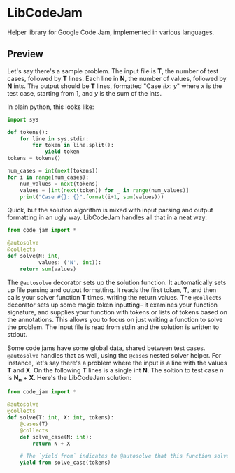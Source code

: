LibCodeJam
==========

Helper library for Google Code Jam, implemented in various languages.

Preview
-------

Let's say there's a sample problem. The input file is **T**, the number of test cases, followed by **T** lines. Each line in **N**, the number of values, followed by **N** ints. The output should be **T** lines, formatted "Case #*x*: *y*" where *x* is the test case, starting from 1, and *y* is the sum of the ints.

In plain python, this looks like:

```python
import sys

def tokens():
    for line in sys.stdin:
        for token in line.split():
            yield token
tokens = tokens()

num_cases = int(next(tokens))
for i in range(num_cases):
    num_values = next(tokens)
    values = [int(next(token)) for _ in range(num_values)]
    print("Case #{}: {}".format(i+1, sum(values)))
```

Quick, but the solution algorithm is mixed with input parsing and output formatting in an ugly way. LibCodeJam handles all that in a neat way:

```python
from code_jam import *

@autosolve
@collects
def solve(N: int,
          values: ('N', int)):
    return sum(values)
```

The `@autosolve` decorator sets up the solution function. It automatically sets up file parsing and output formatting. It reads the first token, **T**, and then calls your solver function **T** times, writing the return values. The `@collects` decorator sets up some magic token inputting– it examines your function signature, and supplies your function with tokens or lists of tokens based on the annotations. This allows you to focus on just writing a function to solve the problem. The input file is read from stdin and the solution is written to stdout.

Some code jams have some global data, shared between test cases. `@autosolve` handles that as well, using the `@cases` nested solver helper. For instance, let's say there's a problem where the input is a line with the values **T** and **X**. On the following **T** lines is a single int **N**. The soltion to test case *n* is **N<sub>n</sub>** + **X**. Here's the LibCodeJam solution:

```python
from code_jam import *

@autosolve
@collects
def solve(T: int, X: int, tokens):
    @cases(T)
    @collects
    def solve_case(N: int):
        return N + X

    # The `yield from` indicates to @autosolve that this function solves a whole problem, not a single test case.
    yield from solve_case(tokens)
```
